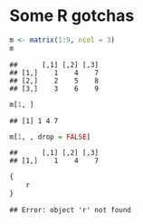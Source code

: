 # Some R gotchas


```r
m <- matrix(1:9, ncol = 3)
m
```

```
##      [,1] [,2] [,3]
## [1,]    1    4    7
## [2,]    2    5    8
## [3,]    3    6    9
```

```r
m[1, ]
```

```
## [1] 1 4 7
```

```r
m[1, , drop = FALSE]
```

```
##      [,1] [,2] [,3]
## [1,]    1    4    7
```

```r
{
    r
}
```

```
## Error: object 'r' not found
```
